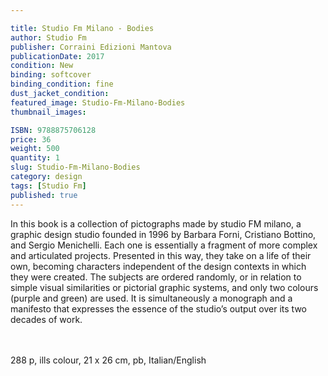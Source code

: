 ```yaml
---

title: Studio Fm Milano - Bodies
author: Studio Fm
publisher: Corraini Edizioni Mantova
publicationDate: 2017
condition: New
binding: softcover
binding_condition: fine
dust_jacket_condition:
featured_image: Studio-Fm-Milano-Bodies
thumbnail_images:

ISBN: 9788875706128
price: 36
weight: 500
quantity: 1
slug: Studio-Fm-Milano-Bodies
category: design
tags: [Studio Fm]
published: true
---
```



In this book is a collection of pictographs made by studio FM milano, a graphic design studio founded in 1996 by Barbara Forni, Cristiano Bottino, and Sergio Menichelli. Each one is essentially a fragment of more complex and articulated projects. Presented in this way, they take on a life of their own, becoming characters independent of the design contexts in which they were created. The subjects are ordered randomly, or in relation to simple visual similarities or pictorial graphic systems, and only two colours (purple and green) are used. It is simultaneously a monograph and a manifesto that expresses the essence of the studio’s output over its two decades of work.

<br>
<br>
288 p, ills colour, 21 x 26 cm, pb, Italian/English